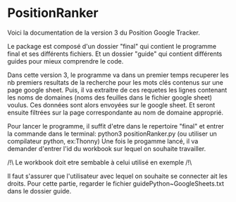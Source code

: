 # PositionRanker

Voici la documentation de la version 3 du Position Google Tracker.

Le package est composé d'un dossier "final" qui contient le programme final
et ses différents fichiers. Et un dossier "guide" qui contient différents guides
pour mieux comprendre le code.

Dans cette version 3, le programme va dans un premier temps recuperer les 
nb premiers resultats de la recherche pour les mots clés contenus sur une page
google sheet. Puis, il va extraitre de ces requetes les lignes contenant les 
noms de domaines (noms des feuilles dans le fichier google sheet) voulus.
Ces données sont alors envoyées sur le google sheet. Et seront ensuite filtrées 
sur la page correspondante au nom de domaine approprié.

Pour lancer le programme, il suffit d'etre dans le repertoire "final" et entrer
la commande dans le terminal: python3 positionRanker.py (ou utiliser un 
compilateur python, ex:Thonny)
Une fois le progamme lancé, il va demander d'entrer l'id du workbook sur lequel
on souhaite travailler.

/!\ Le workbook doit etre sembable à celui utilisé en exemple /!\

Il faut s'assurer que l'utilisateur avec lequel on souhaite se connecter ait 
les droits. Pour cette partie, regarder le fichier guidePython~GoogleSheets.txt
dans le dossier guide.
